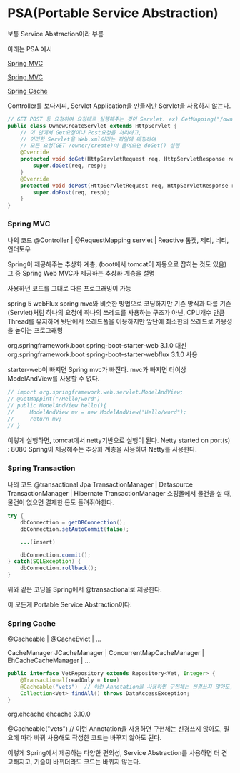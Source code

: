 # PSA(Portable Service Abstraction)
보통 Service Abstraction이라 부름

아래는 PSA 예시

[Spring MVC](#spring-mvc)

[Spring MVC](#spring-transaction)

[Spring Cache](#spring-cache)

Controller를 보다시피,
Servlet Application을 만들지만 Servlet을 사용하지 않는다.

```java 
// GET POST 등 요청하여 요청대로 실행해주는 것이 Servlet. ex) GetMapping("/owner/create")
public class OwnewCreateServlet extends HttpServlet {
    // 이 안에서 Get요청이나 Post요청을 처리하고,
    // 이러한 Servlet을 Web.xml이라는 파일에 매핑하여
    // 모든 요청(GET /owner/create)이 들어오면 doGet() 실행
    @Override
    protected void doGet(HttpServletRequest req, HttpServletResponse resp) throws {
        super.doGet(req, resp);
    }
    @Override
    protected void doPost(HttpServletRequest req, HttpServletResponse resp) throws {
        super.doPost(req, resp);
    }
}
```

### Spring MVC

나의 코드
@Controller | @RequestMapping
servlet | Reactive
톰캣, 제티, 네티, 언더토우


Spring이 제공해주는 추상화 계층, (boot에서 tomcat이 자동으로 잡히는 것도 있음)
그 중 Spring Web MVC가 제공하는 추상화 계층을 설명

사용하던 코드를 그대로 다른 프로그래밍이 가능

spring 5 webFlux
spring mvc와 비슷한 방법으로 코딩하지만 기존 방식과 다름
기존(Servlet)처럼 하나의 요청에 하나의 쓰레드를 사용하는 구조가 아닌,
CPU개수 만큼 Thread를 유지하며 뒷단에서 쓰레드풀을 이용하지만 앞단에 최소한의 쓰레드로 가용성을 높이는 프로그래밍

<!-- https://mvnrepository.com/artifact/org.springframework.boot/spring-boot-starter-web -->
<dependency>
    <groupId>org.springframework.boot</groupId>
    <artifactId>spring-boot-starter-web</artifactId>
    <version>3.1.0</version>
</dependency>
대신 
<!-- https://mvnrepository.com/artifact/org.springframework.boot/spring-boot-starter-webflux -->
<dependency>
    <groupId>org.springframework.boot</groupId>
    <artifactId>spring-boot-starter-webflux</artifactId>
    <version>3.1.0</version>
</dependency>
사용

starter-web이 빠지면 Spring mvc가 빠진다.
mvc가 빠지면 더이상 ModelAndView를 사용할 수 없다.
```java
// import org.springframework.web.servlet.ModelAndView;
// @GetMappint("/Hello/word")
// public ModelAndView hello(){
//     ModelAndView mv = new ModelAndView("Hello/word");
//     return mv;
// }
```

이렇게 실행하면, tomcat에서 netty기반으로 실행이 된다.
Netty started on port(s) : 8080
Spring이 제공해주는 추상화 계층을 사용하여 Netty를 사용한다.


### Spring Transaction
나의 코드
@transactional
Jpa TransactionManager | Datasource TransactionManager | Hibernate TransactionManager
쇼핑몰에서 물건을 살 때, 물건이 없으면 결제한 돈도 돌려줘야한다.
```java
try {
    dbConnection = getDBConnection();
    dbConnection.setAutoCommit(false);

    ...(insert)

    dbConnection.commit();
} catch(SQLException) {
    dbConnection.rollback();
}
```
위와 같은 코딩을 Spring에서 @transactional로 제공한다.


이 모든게 Portable Service Abstraction이다.

### Spring Cache
@Cacheable | @CacheEvict | ...

CacheManager
JCacheManager | ConcurrentMapCacheManager | EhCacheCacheManager | ...

```java
public interface VetRepository extends Repository<Vet, Integer> {
    @Transactional(readOnly = true)
    @Cacheable("vets")  // 이런 Annotation을 사용하면 구현체는 신경쓰지 않아도, 필요에 따라 바꿔 사용해도 작성한 코드는 바꾸지 않아도 된다.
    Collection<Vet> findAll() throws DataAccessException;
}
```
<!-- https://mvnrepository.com/artifact/org.ehcache/ehcache -->
<dependency>
    <groupId>org.ehcache</groupId>
    <artifactId>ehcache</artifactId>
    <version>3.10.0</version>
</dependency>

@Cacheable("vets")  // 이런 Annotation을 사용하면 구현체는 신경쓰지 않아도, 필요에 따라 바꿔 사용해도 작성한 코드는 바꾸지 않아도 된다.

이렇게 Spring에서 제공하는 다양한 편의성, Service Abstraction를 사용하면 더 견고해지고, 기술이 바뀌더라도 코드는 바뀌지 않는다. 